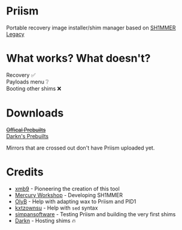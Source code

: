 # Priism
Portable recovery image installer/shim manager based on [SH1MMER Legacy](https://github.com/MercuryWorkshop/Sh1mmer)

# What works? What doesn't?
Recovery :white_check_mark:<br>
Payloads menu :grey_question:<br>
Booting other shims :x:<br>

# Downloads
~~[Offical Prebuilts](https://dl.archima.xyz/Priism)~~<br>
[Darkn's Prebuilts](https://dl.darkn.bio/Priism)

Mirrors that are crossed out don't have Priism uploaded yet.

# Credits
- [xmb9](https://discord.com/users/988950574387068968) - Pioneering the creation of this tool
- [Mercury Workshop](https://mercurywork.shop) - Developing SH1MMER
- [OlyB](https://discord.com/users/476169716998733834) - Help with adapting wax to Priism and PID1
- [kxtzownsu](https://discord.com/users/952792525637312552) - Help with `sed` syntax
- [simpansoftware](https://discord.com/users/1001820177731686500) - Testing Priism and building the very first shims
- [Darkn](https://darkn.bio) - Hosting shims :fire:
